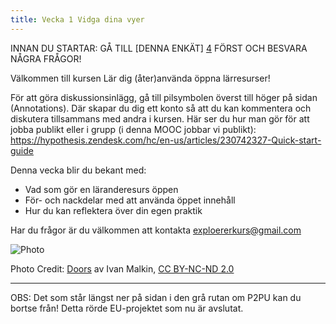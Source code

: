 ```yaml
---
title: Vecka 1 Vidga dina vyer
---
```


INNAN DU STARTAR: GÅ TILL [DENNA ENKÄT] [4] FÖRST OCH BESVARA NÅGRA FRÅGOR!


Välkommen till kursen Lär dig (åter)använda öppna lärresurser! 

För att göra diskussionsinlägg, gå till pilsymbolen överst till höger på sidan (Annotations). Där skapar du dig ett konto så att du kan 
kommentera och diskutera tillsammans med andra i kursen. Här ser du hur man gör för att jobba publikt eller i grupp (i denna MOOC jobbar vi publikt): https://hypothesis.zendesk.com/hc/en-us/articles/230742327-Quick-start-guide

Denna vecka blir du bekant med:

 - Vad som gör en läranderesurs öppen 
 - För- och nackdelar med att använda öppet innehåll  
 - Hur du kan reflektera över din egen praktik 
 
 Har du frågor är du välkommen att kontakta exploererkurs@gmail.com

![Photo][1]

Photo Credit: [Doors][2] av Ivan Malkin, [CC BY-NC-ND 2.0][3]


----------

 
OBS: Det som står längst ner på sidan i den grå rutan om P2PU kan du bortse från! Detta rörde EU-projektet som nu är avslutat.


  [1]: http://s23.postimg.org/4ke4o980r/5201616336_54c5754b3c.jpg
  [2]: https://www.flickr.com/photos/newjon/5201616336/
  [3]: https://creativecommons.org/licenses/by-nc-nd/2.0/
  [4]: https://docs.google.com/forms/d/e/1FAIpQLSfLKBzlvoL2c_vJhk2qnB6CRSoOLRDc8KS2qpZw5hfTafkfuw/viewform?c=0&w=1
